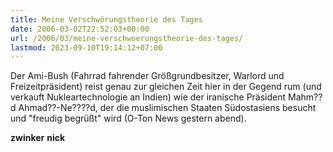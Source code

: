 ```yaml
---
title: Meine Verschwörungstheorie des Tages
date: 2006-03-02T22:52:03+00:00
url: /2006/03/meine-verschwoerungstheorie-des-tages/
lastmod: 2023-09-10T19:14:12+07:00
---
```

Der Ami-Bush (Fahrrad fahrender Größgrundbesitzer, Warlord und Freizeitpräsident) reist genau zur gleichen Zeit hier in der Gegend rum (und verkauft Nukleartechnologie an Indien) wie der iranische Präsident Mahm??d Ahmad??-Ne????d, der die muslimischen Staaten Südostasiens besucht und "freudig begrüßt" wird (O-Ton News gestern abend).

**zwinker** **nick**
